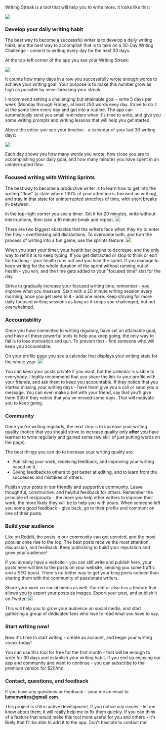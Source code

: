 Writing Streak is a tool that will help you to write more. It looks like this:

![](/landing/full-editor.png)

### Develop your daily writing habit
The best way to become a successful writer is to develop a daily writing habit, and the best way to accomplish that is to take on a 30-Day Writing Challenge - commit to writing every day for the next 30 days.

At the top-left corner of the app you see your Writing Streak:

![](/landing/writing-streak.png)

It counts how many days in a row you successfully wrote enough words to achieve your writing goal. Your purpose is to make this number grow as high as possible by never breaking your streak.

I recommend setting a challenging but attainable goal - write 5 days per week (Monday through Friday), at least 250 words evey day. Strive to do it at the same time every day and get into a routine. The app can automatically send you email reminders when it's time to write, and give you some writing prompts and writing lessons that will help you get started.

Above the editor you see your timeline - a calendar of your last 30 writing days:

![](/landing/writing-day.png)

Each day shows you how many words you wrote, how close you are to accomplishing your daily goal, and how many minutes you have spent in an uninterrupted flow.

### Focused writing with Writing Sprints
The best way to become a productive writer is to learn how to get into the writing "flow" (a state where 100% of your attention is focused on writing), and stay in that state for uninterrupted stretches of time, with short breaks in-between.

In the top-right corner you see a timer. Set it for 20 minutes, write without interruptions, then take a 10 minute break and repeat.
![](/landing/timer.png)

There are two biggest obstacles that the writers face when they try to enter the flow - overthinking and distractions. To overcome both, and turn the process of writing into a fun game, use the sprints feature:
![](/landing/healthbar.png)

When you start your timer, your health bar begins to decrease, and the only way to refill it is to keep typing. If you get distracted or stop to think or edit for too long - your health runs out and you lose the sprint. If you manage to keep writing for the whole duration of the sprint without running out of health - you win, and the time gets added to your "focused time" stat for the day.

Strive to gradually increase your focused writing time, remember - you improve what you measure. Start with a 20 minute writing session every morning, once you get used to it - add one more. Keep striving for more daily focused writing sessions as long as it keeps you challenged, but not overwhelmed.

### Accountability
Once you have committed to writing regularly, have set an attainable goal, and have all these powerful tools to help you keep going, the only way to fail is to lose motivation and quit. To prevent that - find someone who will keep you accountable.

On your profile page you see a calendar that displays your writing stats for the whole year:
![](/landing/profile.png)

You can keep your posts private if you want, but the calendar is visible to everybody. I highly recommend that you share the link to your profile with your friends, and ask them to keep you accountable. If they notice that you started missing your writing days - have them give you a call or send you a message. You can even make a bet with your friend, say that you'll give them $50 if they notice that you've missed some days. That will motivate you to keep going.

### Community
Once you're writing regularly, the next step is to increase your writing quality (notice that you should strive to increase quality only **after** you have learned to write regularly and gained some raw skill of just putting words on the page).

The best things you can do to increase your writing quality are:
- Publishing your work, receiving feedback, and improving your writing based on it.
- Giving feedback to others to get better at editing, and to learn from the successes and mistakes of others.

Publish your posts in our friendly and supportive community. Leave thoughtful, constructive, and helpful feedback for others. Remember the principle of reciprocity - the more you help other writers to improve their work, the more likely they will be to help you with yours. When someone left you some good feedback - give back, go to their profile and comment on one of their posts.

<!--
Once you're done writing your post, you can share it with our friendly and supportive community, who will give you advice, feedback, and encouragement.
-->


### Build your audience
Like on Reddit, the posts in our community can get upvoted, and the most popular ones rise to the top. The best posts receive the most attention, discussion, and feedback. Keep publishing to build your reputation and grow your audience!

If you already have a website - you can still write and publish here, your posts here will link to the posts on your website, sending you some traffic and a SEO boost. There's no better way to get your blog posts noticed than sharing them with the community of passionate writers.

Share your work on social media as well. Our editor also has a feature that allows you to export your posts as images. Export your post, and publish it on Twitter:
![](/landing/tweet.png)

This will help you to grow your audience on social media, and start gathering a group of dedicated fans who love to read what you have to say.

### Start writing now!
Now it's time to start writing - create an account, and begin your writing streak today!

You can use this tool for free for the first month - that will be enough to write for 30 days and establish your writing habit. If you end up enjoying our app and community and want to continue - you can subscribe to the premium version for $20/mo.

### Contact, questions, and feedback
If you have any questions or feedback - send me an email to **lumenwrites@gmail.com**. 

This project is still in active development. If you notice any issues - let me know about them, it will really help me to fix them quickly. If you can think of a feature that would make this tool more useful for you and others - it's likely that I'll be able to add it to the app. Don't hesitate to contact me!